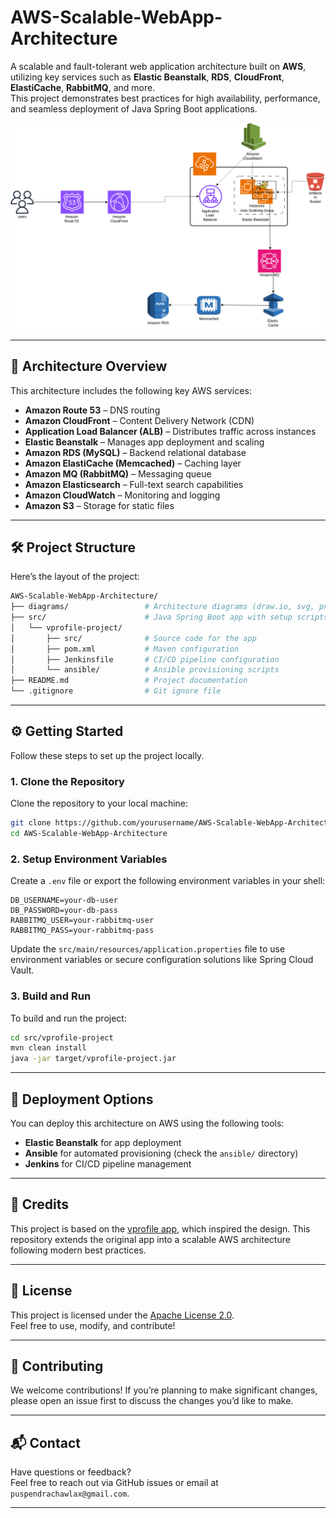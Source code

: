 # AWS-Scalable-WebApp-Architecture

A scalable and fault-tolerant web application architecture built on **AWS**, utilizing key services such as **Elastic Beanstalk**, **RDS**, **CloudFront**, **ElastiCache**, **RabbitMQ**, and more.  
This project demonstrates best practices for high availability, performance, and seamless deployment of Java Spring Boot applications.

![Architecture Diagram](diagrams/architecture.png)

---

## 🚀 Architecture Overview

This architecture includes the following key AWS services:

- **Amazon Route 53** – DNS routing
- **Amazon CloudFront** – Content Delivery Network (CDN)
- **Application Load Balancer (ALB)** – Distributes traffic across instances
- **Elastic Beanstalk** – Manages app deployment and scaling
- **Amazon RDS (MySQL)** – Backend relational database
- **Amazon ElastiCache (Memcached)** – Caching layer
- **Amazon MQ (RabbitMQ)** – Messaging queue
- **Amazon Elasticsearch** – Full-text search capabilities
- **Amazon CloudWatch** – Monitoring and logging
- **Amazon S3** – Storage for static files

---

## 🛠 Project Structure

Here’s the layout of the project:

```bash
AWS-Scalable-WebApp-Architecture/
├── diagrams/                 # Architecture diagrams (draw.io, svg, png)
├── src/                      # Java Spring Boot app with setup scripts
│   └── vprofile-project/
│       ├── src/              # Source code for the app
│       ├── pom.xml           # Maven configuration
│       ├── Jenkinsfile       # CI/CD pipeline configuration
│       └── ansible/          # Ansible provisioning scripts
├── README.md                 # Project documentation
└── .gitignore                # Git ignore file
```

---

## ⚙️ Getting Started

Follow these steps to set up the project locally.

### 1. Clone the Repository

Clone the repository to your local machine:

```bash
git clone https://github.com/yourusername/AWS-Scalable-WebApp-Architecture.git
cd AWS-Scalable-WebApp-Architecture
```

### 2. Setup Environment Variables

Create a `.env` file or export the following environment variables in your shell:

```env
DB_USERNAME=your-db-user
DB_PASSWORD=your-db-pass
RABBITMQ_USER=your-rabbitmq-user
RABBITMQ_PASS=your-rabbitmq-pass
```

Update the `src/main/resources/application.properties` file to use environment variables or secure configuration solutions like Spring Cloud Vault.

### 3. Build and Run

To build and run the project:

```bash
cd src/vprofile-project
mvn clean install
java -jar target/vprofile-project.jar
```

---

## 🚀 Deployment Options

You can deploy this architecture on AWS using the following tools:

- **Elastic Beanstalk** for app deployment
- **Ansible** for automated provisioning (check the `ansible/` directory)
- **Jenkins** for CI/CD pipeline management

---

## 🧠 Credits

This project is based on the [vprofile app](https://github.com/devopshydclub/vprofile-project), which inspired the design. This repository extends the original app into a scalable AWS architecture following modern best practices.

---

## 📄 License

This project is licensed under the [Apache License 2.0](https://www.apache.org/licenses/LICENSE-2.0).  
Feel free to use, modify, and contribute!

---

## 🙌 Contributing

We welcome contributions! If you’re planning to make significant changes, please open an issue first to discuss the changes you’d like to make.

---

## 📬 Contact

Have questions or feedback?  
Feel free to reach out via GitHub issues or email at `puspendrachawlax@gmail.com`.

---

